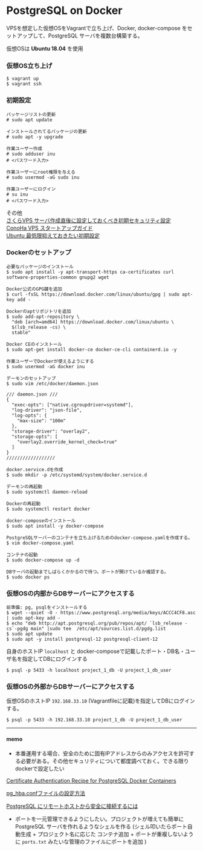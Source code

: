 # PostgreSQL on Docker

VPSを想定した仮想OSをVagrantで立ち上げ、Docker, docker-compose をセットアップして、PostgreSQL サーバを複数台構築する。

仮想OSは **Ubuntu 18.04** を使用


### 仮想OS立ち上げ
```
$ vagrant up
$ vagrant ssh
```

### 初期設定
```
パッケージリストの更新
# sudo apt update

インストールされてるパッケージの更新
# sudo apt -y upgrade

作業ユーザー作成
# sudo adduser inu
# <パスワード入力>

作業ユーザーにroot権限を与える
# sudo usermod -aG sudo inu

作業ユーザーにログイン
# su inu
# <パスワード入力>
```
その他  
[さくらVPS サーバ作成直後に設定しておくべき初期セキュリティ設定](https://manual.sakura.ad.jp/vps/support/security/firstsecurity.html)  
[ConoHa VPS スタートアップガイド](https://support.conoha.jp/vps/guide/vpsstartup/?btn_id=top_guide-vpsstartup)  
[Ubuntu 最低限抑えておきたい初期設定](https://qiita.com/kotarella1110/items/f638822d64a43824dfa4)  


### Dockerのセットアップ
```
必要なパッケージのインストール
$ sudo apt install -y apt-transport-https ca-certificates curl software-properties-common gnupg2 wget

Docker公式のGPG鍵を追加
$ curl -fsSL https://download.docker.com/linux/ubuntu/gpg | sudo apt-key add -

Dockerのaptリポジトリを追加
$ sudo add-apt-repository \
  "deb [arch=amd64] https://download.docker.com/linux/ubuntu \
  $(lsb_release -cs) \
  stable"

Docker CEのインストール
$ sudo apt-get install docker-ce docker-ce-cli containerd.io -y

作業ユーザーでDockerが使えるようにする
$ sudo usermod -aG docker inu

デーモンのセットアップ
$ sudo vim /etc/docker/daemon.json

/// daemon.json ///
{
  "exec-opts": ["native.cgroupdriver=systemd"],
  "log-driver": "json-file",
  "log-opts": {
    "max-size": "100m"
  },
  "storage-driver": "overlay2",
  "storage-opts": [
    "overlay2.override_kernel_check=true"
  ]
}
//////////////////

docker.service.dを作成
$ sudo mkdir -p /etc/systemd/system/docker.service.d

デーモンの再起動
$ sudo systemctl daemon-reload

Dockerの再起動
$ sudo systemctl restart docker

docker-composeのインストール
$ sudo apt install -y docker-compose

PostgreSQLサーバーのコンテナを立ち上げるためのdocker-compose.yamlを作成する。
$ vim docker-compose.yaml

コンテナの起動
$ sudo docker-compose up -d

DBサーバの起動までしばらくかかるので待つ。ポートが開けているか確認する。
$ sudo docker ps
```

### 仮想OSの内部からDBサーバーにアクセスする
```
前準備: pg, psqlをインストールする
$ wget --quiet -O - https://www.postgresql.org/media/keys/ACCC4CF8.asc | sudo apt-key add -
$ echo "deb http://apt.postgresql.org/pub/repos/apt/ `lsb_release -cs`-pgdg main" |sudo tee  /etc/apt/sources.list.d/pgdg.list
$ sudo apt update
$ sudo apt -y install postgresql-12 postgresql-client-12
```
自身のホストIP `localhost` と docker-composeで記載したポート・DB名・ユーザ名を指定してDBにログインする
```
$ psql -p 5433 -h localhost project_1_db -U project_1_db_user
```

### 仮想OSの外部からDBサーバーにアクセスする
仮想OSのホストIP `192.168.33.10` (Vagrantfileに記載)を指定してDBにログインする。
```
$ psql -p 5433 -h 192.168.33.10 project_1_db -U project_1_db_user
```

<hr>

#### memo
- 本番運用する場合、安全のために固有IPアドレスからのみアクセスを許可する必要がある。その他セキュリティについて都度調べておく。できる限りdockerで設定したい  

[Certificate Authentication Recipe for PostgreSQL Docker Containers](https://info.crunchydata.com/blog/ssl-certificate-authentication-postgresql-docker-containers)  

[pg_hba.confファイルの設定方法](https://www.dbonline.jp/postgresql/ini/index2.html)  

[PostgreSQL にリモートホストから安全に接続するには](https://qiita.com/tom-sato/items/d5f722fd02ed76db5440)  
- ポートを一元管理できるようにしたい。プロジェクトが増えても簡単に PostgreSQL サーバを作れるようなシェルを作る (シェル叩いたらポート自動生成 + プロジェクト名に応じた コンテナ追加 + ポートが重複しないように `ports.txt` みたいな管理のファイルにポートを追加 )
